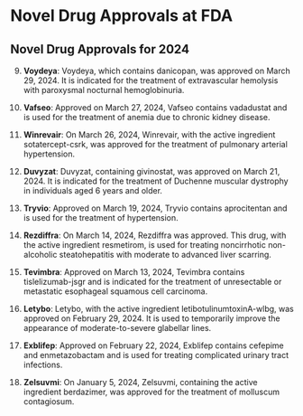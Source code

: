 # Novel Drug Approvals at FDA

## Novel Drug Approvals for 2024

9. **Voydeya**: Voydeya, which contains danicopan, was approved on March 29, 2024. It is indicated for the treatment of extravascular hemolysis with paroxysmal nocturnal hemoglobinuria.

10. **Vafseo**: Approved on March 27, 2024, Vafseo contains vadadustat and is used for the treatment of anemia due to chronic kidney disease.

11. **Winrevair**: On March 26, 2024, Winrevair, with the active ingredient sotatercept-csrk, was approved for the treatment of pulmonary arterial hypertension.

12. **Duvyzat**: Duvyzat, containing givinostat, was approved on March 21, 2024. It is indicated for the treatment of Duchenne muscular dystrophy in individuals aged 6 years and older.

13. **Tryvio**: Approved on March 19, 2024, Tryvio contains aprocitentan and is used for the treatment of hypertension.

14. **Rezdiffra**: On March 14, 2024, Rezdiffra was approved. This drug, with the active ingredient resmetirom, is used for treating noncirrhotic non-alcoholic steatohepatitis with moderate to advanced liver scarring.

15. **Tevimbra**: Approved on March 13, 2024, Tevimbra contains tislelizumab-jsgr and is indicated for the treatment of unresectable or metastatic esophageal squamous cell carcinoma.

16. **Letybo**: Letybo, with the active ingredient letibotulinumtoxinA-wlbg, was approved on February 29, 2024. It is used to temporarily improve the appearance of moderate-to-severe glabellar lines.

17. **Exblifep**: Approved on February 22, 2024, Exblifep contains cefepime and enmetazobactam and is used for treating complicated urinary tract infections.

18. **Zelsuvmi**: On January 5, 2024, Zelsuvmi, containing the active ingredient berdazimer, was approved for the treatment of molluscum contagiosum.
